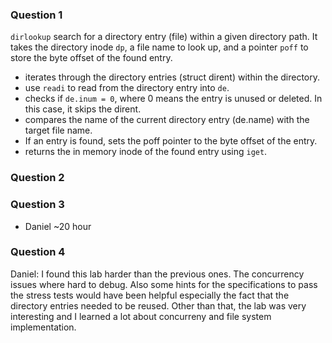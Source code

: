 ### Question 1

`dirlookup` search for a directory entry (file) within a given directory path. It takes the directory inode `dp`, a file name to look up, and a pointer `poff` to store the byte offset of the found entry.

- iterates through the directory entries (struct dirent) within the directory.
- use `readi` to read from the directory entry into `de`.
- checks if `de.inum = 0`, where 0 means the entry is unused or deleted. In this case, it skips the dirent.
- compares the name of the current directory entry (de.name) with the target file name.
- If an entry is found, sets the poff pointer to the byte offset of the entry.
- returns the in memory inode of the found entry using `iget`.

### Question 2

### Question 3
- Daniel ~20 hour

### Question 4
Daniel: I found this lab harder than the previous ones. The concurrency issues where hard to debug. Also some hints for the specifications to pass the stress tests would have been helpful especially the fact that the directory entries needed to be reused. Other than that, the lab was very interesting and I learned a lot about concurreny and file system implementation.